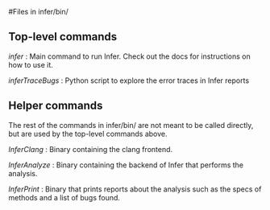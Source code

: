 #Files in infer/bin/

## Top-level commands

*infer* : Main command to run Infer. Check out the docs for instructions on how to use it.

*inferTraceBugs* : Python script to explore the error traces in Infer reports

## Helper commands

The rest of the commands in infer/bin/ are not meant to be called directly, but are used by the top-level commands above.

*InferClang* : Binary containing the clang frontend.

*InferAnalyze* : Binary containing the backend of Infer that performs the analysis.

*InferPrint* : Binary that prints reports about the analysis such as the specs of methods and a list of bugs found.
